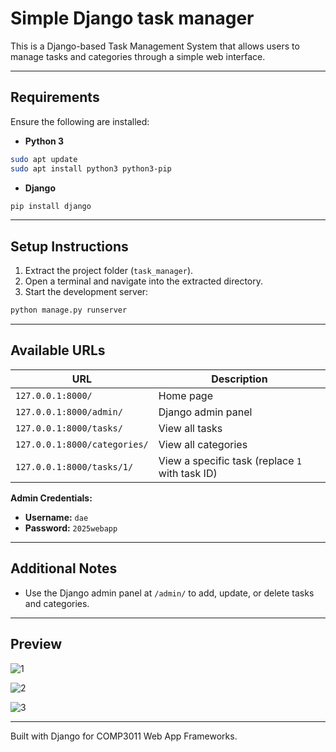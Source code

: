 # Simple Django task manager
This is a Django-based Task Management System that allows users to manage tasks and categories through a simple web interface.

---

## Requirements

Ensure the following are installed:

- **Python 3**

```bash
sudo apt update
sudo apt install python3 python3-pip
```

- **Django**

```bash
pip install django
```

---

## Setup Instructions

1. Extract the project folder (`task_manager`).
2. Open a terminal and navigate into the extracted directory.
3. Start the development server:

```bash
python manage.py runserver
```

---

## Available URLs

| URL | Description |
|-----|-------------|
| `127.0.0.1:8000/` | Home page |
| `127.0.0.1:8000/admin/` | Django admin panel |
| `127.0.0.1:8000/tasks/` | View all tasks |
| `127.0.0.1:8000/categories/` | View all categories |
| `127.0.0.1:8000/tasks/1/` | View a specific task (replace `1` with task ID) |

**Admin Credentials:**

- **Username:** `dae`  
- **Password:** `2025webapp`

---

## Additional Notes

- Use the Django admin panel at `/admin/` to add, update, or delete tasks and categories.

---

## Preview

![1](https://github.com/user-attachments/assets/e28a3f38-7b23-4309-960f-305774e3ad11)

![2](https://github.com/user-attachments/assets/be9bc056-184e-44ef-b3fe-5991179cc4d2)
<br>

![3](https://github.com/user-attachments/assets/6271de14-aad1-494f-b86a-2100966d83df)
<br>

---

Built with Django for COMP3011 Web App Frameworks.
